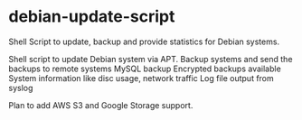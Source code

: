 debian-update-script
====================

Shell Script to update, backup and provide statistics for Debian systems.

Shell script to update Debian system via APT.
Backup systems and send the backups to remote systems
MySQL backup
Encrypted backups available
System information like disc usage, network traffic
Log file output from syslog 

Plan to add AWS S3 and Google Storage support. 
